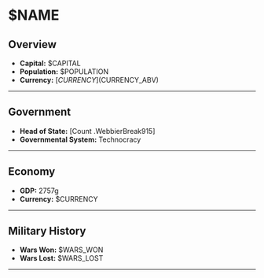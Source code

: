 # $NAME

## Overview

- **Capital:** $CAPITAL
- **Population:** $POPULATION
- **Currency:** [$CURRENCY] ($CURRENCY_ABV)

---

## Government

- **Head of State:** [Count .WebbierBreak915]
- **Governmental System:** Technocracy

---

## Economy

- **GDP:** 2757g
- **Currency:** $CURRENCY

---

## Military History

- **Wars Won:** $WARS_WON
- **Wars Lost:** $WARS_LOST

---

